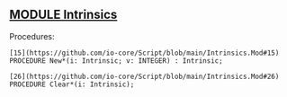 
## [MODULE Intrinsics](https://github.com/io-core/Script/blob/main/Intrinsics.Mod)

Procedures:

```
[15](https://github.com/io-core/Script/blob/main/Intrinsics.Mod#15)  PROCEDURE New*(i: Intrinsic; v: INTEGER) : Intrinsic;
```
```
[26](https://github.com/io-core/Script/blob/main/Intrinsics.Mod#26)  PROCEDURE Clear*(i: Intrinsic);
```

